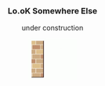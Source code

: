 

<div align='center'>
  <h3> Lo.oK Somewhere Else </h3>
  <p> under construction </p>

  <img alt='cat' src="gif/../assets/gif/tenor-cat.gif" width=100>

</div>